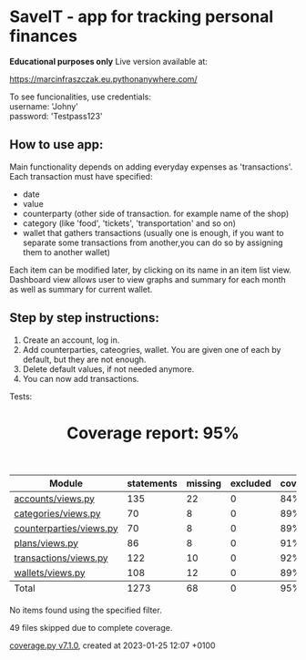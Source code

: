 # SaveIT - app for tracking personal finances
**Educational purposes only**
Live version available at:

https://marcinfraszczak.eu.pythonanywhere.com/

To see funcionalities, use credentials:  
username: 'Johny'  
password: 'Testpass123'  


## How to use app:

Main functionality depends on adding everyday expenses as 'transactions'.
Each transaction must have specified:
- date
- value
- counterparty (other side of transaction. for example name of the shop)
- category (like 'food', 'tickets', 'transportation' and so on)
- wallet that gathers transactions (usually one is enough, if you want to separate some transactions from another,you can do so by assigning them to another wallet)

Each item can be modified later, by clicking on its name in an item list view.
Dashboard view allows user to view graphs and summary for each month as well as summary for current wallet.

## Step by step instructions: 
1. Create an account, log in.
2. Add counterparties, cateogries, wallet. You are given one of each by default, but they are not enough.
3. Delete default values, if not needed anymore.
4. You can now add transactions.



Tests:
<!DOCTYPE html>
<html>
<head>
    <meta http-equiv="Content-Type" content="text/html; charset=utf-8">
    <link rel="icon" sizes="32x32" href="favicon_32.png">
    <link rel="stylesheet" href="style.css" type="text/css">
</head>
<body class="indexfile">
<header>
    <div class="content">
        <h1>Coverage report:
            <span class="pc_cov">95%</span>
        </h1>
    </div>
</header>
<main id="index">
    <table class="index" data-sortable>
        <thead>
            <tr class="tablehead" title="Click to sort">
                <th class="name left" aria-sort="none" data-shortcut="n">Module</th>
                <th aria-sort="none" data-default-sort-order="descending" data-shortcut="s">statements</th>
                <th aria-sort="none" data-default-sort-order="descending" data-shortcut="m">missing</th>
                <th aria-sort="none" data-default-sort-order="descending" data-shortcut="x">excluded</th>
                <th class="right" aria-sort="none" data-shortcut="c">coverage</th>
            </tr>
        </thead>
        <tbody>
            <tr class="file">
                <td class="name left"><a href="d_509fd8af0f7a1b49_views_py.html">accounts/views.py</a></td>
                <td>135</td>
                <td>22</td>
                <td>0</td>
                <td class="right" data-ratio="113 135">84%</td>
            </tr>
            <tr class="file">
                <td class="name left"><a href="d_61e9babe6b460240_views_py.html">categories/views.py</a></td>
                <td>70</td>
                <td>8</td>
                <td>0</td>
                <td class="right" data-ratio="62 70">89%</td>
            </tr>
            <tr class="file">
                <td class="name left"><a href="d_cf6f0cb2358dab6d_views_py.html">counterparties/views.py</a></td>
                <td>70</td>
                <td>8</td>
                <td>0</td>
                <td class="right" data-ratio="62 70">89%</td>
            </tr>
            <tr class="file">
                <td class="name left"><a href="d_f5e68ea9d835e894_views_py.html">plans/views.py</a></td>
                <td>86</td>
                <td>8</td>
                <td>0</td>
                <td class="right" data-ratio="78 86">91%</td>
            </tr>
            <tr class="file">
                <td class="name left"><a href="d_242c59cbe7a704ec_views_py.html">transactions/views.py</a></td>
                <td>122</td>
                <td>10</td>
                <td>0</td>
                <td class="right" data-ratio="112 122">92%</td>
            </tr>
            <tr class="file">
                <td class="name left"><a href="d_e7c17c6834bd7be8_views_py.html">wallets/views.py</a></td>
                <td>108</td>
                <td>12</td>
                <td>0</td>
                <td class="right" data-ratio="96 108">89%</td>
            </tr>
        </tbody>
        <tfoot>
            <tr class="total">
                <td class="name left">Total</td>
                <td>1273</td>
                <td>68</td>
                <td>0</td>
                <td class="right" data-ratio="1205 1273">95%</td>
            </tr>
        </tfoot>
    </table>
    <p id="no_rows">
        No items found using the specified filter.
    </p>
        <p>49 files skipped due to complete coverage.</p>
</main>
<footer>
    <div class="content">
        <p>
            <a class="nav" href="https://coverage.readthedocs.io">coverage.py v7.1.0</a>,
            created at 2023-01-25 12:07 +0100
        </p>
    </div>
</footer>
</body>
</html>
